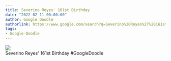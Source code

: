 ```yaml
---
title: Severino Reyes' 161st Birthday
date: "2022-02-11 00:00:00"
author: Google Doodle
authorlink: https://www.google.com/search?q=Severino%20Reyes%27%20161st%20Birthday
tags:
- Google-Doodle
---
```

<img src="https://www.google.com/logos/doodles/2022/severino-reyes-160th-birthday-6753651837109185-l.png" referrerpolicy="no-referrer"><br>Severino Reyes' 161st Birthday #GoogleDoodle